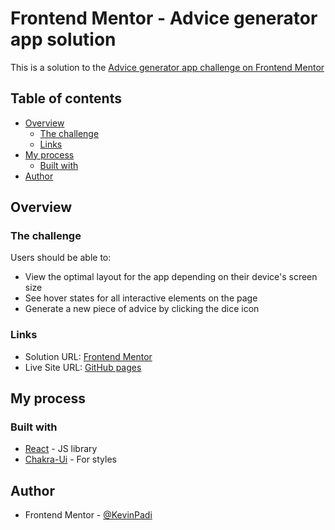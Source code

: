 # Frontend Mentor - Advice generator app solution

This is a solution to the [Advice generator app challenge on Frontend Mentor](https://www.frontendmentor.io/challenges/advice-generator-app-QdUG-13db)

## Table of contents

- [Overview](#overview)
  - [The challenge](#the-challenge)
  - [Links](#links)
- [My process](#my-process)
  - [Built with](#built-with)
- [Author](https://www.frontendmentor.io/profile/KevinPadi)

## Overview

### The challenge

Users should be able to:

- View the optimal layout for the app depending on their device's screen size
- See hover states for all interactive elements on the page
- Generate a new piece of advice by clicking the dice icon

### Links

- Solution URL: [Frontend Mentor](https://www.frontendmentor.io/solutions/advice-generator-using-react-eyQZ_qYyX1)
- Live Site URL: [GitHub pages](https://kevinpadi.github.io/advice-generator-app/)

## My process

### Built with

- [React](https://reactjs.org/) - JS library
- [Chakra-Ui](https://chakra-ui.com/) - For styles

## Author

- Frontend Mentor - [@KevinPadi](https://www.frontendmentor.io/profile/KevinPadi)

